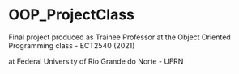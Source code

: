 # OOP_ProjectClass
Final project produced as Trainee Professor at the Object Oriented Programming class - ECT2540 (2021)

at Federal University of Rio Grande do Norte - UFRN
